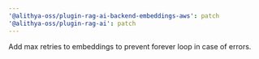 ```yaml
---
'@alithya-oss/plugin-rag-ai-backend-embeddings-aws': patch
'@alithya-oss/plugin-rag-ai': patch
---
```


Add max retries to embeddings to prevent forever loop in case of errors.
